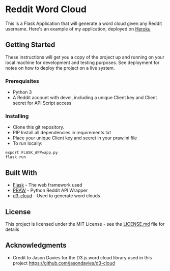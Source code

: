 # Reddit Word Cloud

This is a Flask Application that will generate a word cloud given any Reddit username. Here's an example of my application, deployed on [Heroku](https://reddit-word-cloud.herokuapp.com)

## Getting Started

These instructions will get you a copy of the project up and running on your local machine for development and testing purposes. See deployment for notes on how to deploy the project on a live system.

### Prerequisites

* Python 3
* A Reddit account with devel, including a unique Client key and Client secret for API Script access

### Installing

* Clone this git repository.
* PIP Install all dependencies in requirements.txt
* Place your unique Client key and secret in your praw.ini file
* To run locally:

```
export FLASK_APP=app.py
flask run
```

## Built With

* [Flask](http://flask.pocoo.org/) - The web framework used
* [PRAW](http://praw.readthedocs.io/en/latest/getting_started/quick_start.html) - Python Reddit API Wrapper
* [d3-cloud](https://github.com/jasondavies/d3-cloud) - Used to generate word clouds

## License

This project is licensed under the MIT License - see the [LICENSE.md](LICENSE.md) file for details

## Acknowledgments

* Credit to Jason Davies for the D3.js word cloud library used in this project https://github.com/jasondavies/d3-cloud
